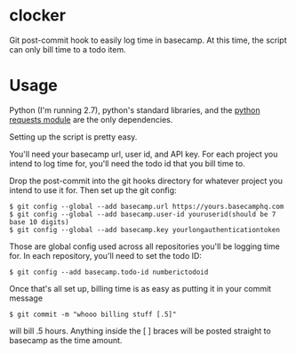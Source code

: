 clocker
=======

Git post-commit hook to easily log time in basecamp. At this time, the script can only bill time to a todo item. 


Usage
=====

Python (I'm running 2.7), python's standard libraries, and the [python requests module](http://docs.python-requests.org/en/latest/index.htm) are the only dependencies. 

Setting up the script is pretty easy. 

You'll need your basecamp url, user id, and API key. For each project you intend to log time for, you'll need the todo id that you bill time to.

Drop the post-commit into the git hooks directory for whatever project you intend to use it for. Then set up the git config:

    $ git config --global --add basecamp.url https://yours.basecamphq.com
    $ git config --global --add basecamp.user-id youruserid(should be 7 base 10 digits)
    $ git config --global --add basecamp.key yourlongauthenticationtoken

Those are global config used across all repositories you'll be logging time for. In each repository, you'll need to set the todo ID:

    $ git config --add basecamp.todo-id numberictodoid

Once that's all set up, billing time is as easy as putting it in your commit message
  
    $ git commit -m "whooo billing stuff [.5]"

will bill .5 hours. Anything inside the [ ] braces will be posted straight to basecamp as the time amount.



